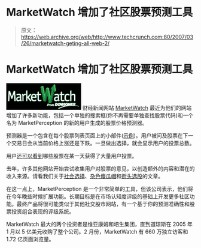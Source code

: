 # MarketWatch 增加了社区股票预测工具

> 原文：<https://web.archive.org/web/http://www.techcrunch.com:80/2007/03/26/marketwatch-geting-all-web-2/>

# MarketWatch 增加了社区股票预测工具

[![marketwatchlogo.png](img/2871f45979ef1687910212efbedf737a.png)](https://web.archive.org/web/20220121115831/http://marketwatch.com/) 财经新闻网站 [MarketWatch](https://web.archive.org/web/20220121115831/http://marketwatch.com/) 最近为他们的网站增加了许多新功能，包括一个单独的搜索框(你不再需要单独查找股票代码)和一个名为 MarketPerception 的新的用户生成的股票价格预测器。

预测器是一个包含在每个股票列表页面上的小部件([示例](https://web.archive.org/web/20220121115831/http://www.marketwatch.com/quotes/goog))。用户被问及股票在下一个交易日会从当前价格上涨还是下跌。一旦做出选择，就会显示用户的投票总数。

用户[还可以看到](https://web.archive.org/web/20220121115831/http://www.marketwatch.com/MarketPerception/US/GOOG)哪些股票在某一天获得了大量用户投票。

去年，许多其他网站开始尝试收集用户对股票的意见，以创造额外的内容和潜在的收入来源。请看我们关于[社会选择](https://web.archive.org/web/20220121115831/http://www.beta.techcrunch.com/2006/08/21/socialpicks-enables-collaborative-investment-research/)、[杂色傻瓜帽](https://web.archive.org/web/20220121115831/http://www.beta.techcrunch.com/2006/10/05/caps-takes-wisdom-of-the-few-to-stock-picking/)和[街头选股](https://web.archive.org/web/20220121115831/http://www.beta.techcrunch.com/2007/01/03/stockpickr-in-deal-with-the-street-more-to-come/)的文章。

在这一点上，MarketPerception 是一个非常简单的工具，但该公司表示，他们将在今年晚些时候扩展功能。长期目标是在市场认知度评级的基础上开发更多社区功能。最终产品将很可能类似于其他社交股市网站，有一个基于你的预测准确性和股票投资组合表现的评级系统。

MarketWatch 最大的两个投资者是维亚康姆和培生集团，直到道琼斯在 2005 年 1 月以 5 亿美元收购了整个公司。2 月份，MarketWatch 有 660 万独立访客和 1.72 亿页面浏览量。